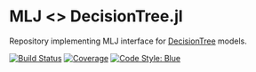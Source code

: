# MLJ <> DecisionTree.jl

Repository implementing MLJ interface for 
[DecisionTree](https://github.com/bensadeghi/DecisionTree.jl) models.


[![Build Status](https://travis-ci.com/alan-turing-institute/MLJDecisionTreeInterface.jl.svg?branch=master)](https://travis-ci.com/github/alan-turing-institute/MLJDecisionTreeInterface.jl)
[![Coverage](https://coveralls.io/repos/github/alan-turing-institute/MLJDecisionTreeInterface.jl/badge.svg?branch=master)](http://codecov.io/github/alan-turing-institute/MLJBase.jl?branch=master)
[![Code Style: Blue](https://img.shields.io/badge/code%20style-blue-4495d1.svg)](https://github.com/invenia/BlueStyle)

